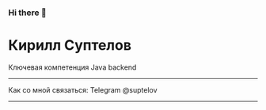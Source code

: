 ### Hi there 👋

Кирилл Суптелов
============
Ключевая компетенция Java backend
-------------------     ----------------------------
Как со мной связаться:
Telegram                           @suptelov
-------------------     ----------------------------

